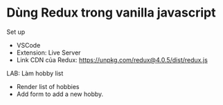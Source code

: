 # Dùng Redux trong vanilla javascript

Set up
- VSCode
- Extension: Live Server
- Link CDN của Redux: https://unpkg.com/redux@4.0.5/dist/redux.js

LAB: Làm hobby list
- Render list of hobbies
- Add form to add a new hobby.
